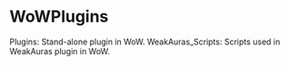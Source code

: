 # WoWPlugins
Plugins: Stand-alone plugin in WoW.
WeakAuras_Scripts: Scripts used in WeakAuras plugin in WoW. 
